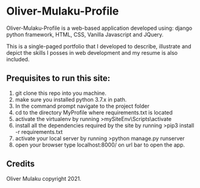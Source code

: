 # Oliver-Mulaku-Profile
Oliver-Mulaku-Profile is a web-based application developed using:
django python framework, HTML, CSS, Vanilla Javascript and JQuery.

This is a single-paged portfolio that I developed to describe, illustrate and depict the skills I posses in web development and my resume is also included.

## Prequisites to run this site:

1. git clone this repo into you machine.
2. make sure you installed python 3.7.x in path.
3. In the command prompt navigate to the project folder
4. cd to the directory MyProfile where requirements.txt is located
5. activate the virtualenv by running >mySiteEnv\Scripts\activate
6. install all the dependencies required by the site by running >pip3 install -r requirements.txt
7. activate your local server by running >python manage.py runserver
8. open your browser type localhost:8000/ on url bar to open the app.

## Credits

Oliver Mulaku
copyright 2021.
